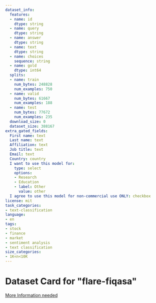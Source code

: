 ```yaml
---
dataset_info:
  features:
  - name: id
    dtype: string
  - name: query
    dtype: string
  - name: answer
    dtype: string
  - name: text
    dtype: string
  - name: choices
    sequence: string
  - name: gold
    dtype: int64
  splits:
  - name: train
    num_bytes: 248828
    num_examples: 750
  - name: valid
    num_bytes: 61667
    num_examples: 188
  - name: test
    num_bytes: 77672
    num_examples: 235
  download_size: 0
  dataset_size: 388167
extra_gated_fields:
  First name: text
  Last name: text
  Affiliation: text
  Job title: text
  Email: text
  Country: country
  I want to use this model for:
    type: select
    options:
    - Research
    - Education
    - label: Other
      value: other
  I agree to use this model for non-commercial use ONLY: checkbox
license: mit
task_categories:
- text-classification
language:
- en
tags:
- stock
- finance
- market
- sentiment analysis
- text classification
size_categories:
- 1K<n<10K
---
```

# Dataset Card for "flare-fiqasa"

[More Information needed](https://github.com/huggingface/datasets/blob/main/CONTRIBUTING.md#how-to-contribute-to-the-dataset-cards)